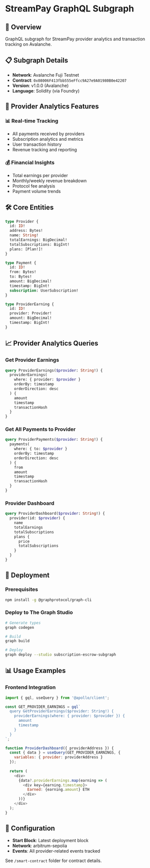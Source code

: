 # StreamPay GraphQL Subgraph

## 🚀 Overview
GraphQL subgraph for StreamPay provider analytics and transaction tracking on Avalanche.

## 📋 Subgraph Details
- **Network**: Avalanche Fuji Testnet
- **Contract**: `0x08006F413fbb555eFfcc9A27e9A01980B0e42207`
- **Version**: v1.0.0 (Avalanche)
- **Language**: Solidity (via Foundry)

## 🔧 Provider Analytics Features
### 📊 Real-time Tracking
- All payments received by providers
- Subscription analytics and metrics  
- User transaction history
- Revenue tracking and reporting

### 💰 Financial Insights
- Total earnings per provider
- Monthly/weekly revenue breakdown
- Protocol fee analysis
- Payment volume trends

## 🛠️ Core Entities
```graphql
type Provider {
  id: ID!
  address: Bytes!
  name: String!
  totalEarnings: BigDecimal!
  totalSubscriptions: BigInt!
  plans: [Plan!]!
}

type Payment {
  id: ID!
  from: Bytes!
  to: Bytes!
  amount: BigDecimal!
  timestamp: BigInt!
  subscription: UserSubscription!
}

type ProviderEarning {
  id: ID!
  provider: Provider!
  amount: BigDecimal!
  timestamp: BigInt!
}
```

## 📈 Provider Analytics Queries

### Get Provider Earnings
```graphql
query ProviderEarnings($provider: String!) {
  providerEarnings(
    where: { provider: $provider }
    orderBy: timestamp
    orderDirection: desc
  ) {
    amount
    timestamp
    transactionHash
  }
}
```

### Get All Payments to Provider
```graphql
query ProviderPayments($provider: String!) {
  payments(
    where: { to: $provider }
    orderBy: timestamp  
    orderDirection: desc
  ) {
    from
    amount
    timestamp
    transactionHash
  }
}
```

### Provider Dashboard
```graphql
query ProviderDashboard($provider: String!) {
  provider(id: $provider) {
    name
    totalEarnings
    totalSubscriptions
    plans {
      price
      totalSubscriptions
    }
  }
}
```

## 🚀 Deployment

### Prerequisites
```bash
npm install -g @graphprotocol/graph-cli
```

### Deploy to The Graph Studio
```bash
# Generate types
graph codegen

# Build
graph build

# Deploy
graph deploy --studio subscription-escrow-subgraph
```

## 📊 Usage Examples

### Frontend Integration
```javascript
import { gql, useQuery } from '@apollo/client';

const GET_PROVIDER_EARNINGS = gql`
  query GetProviderEarnings($provider: String!) {
    providerEarnings(where: { provider: $provider }) {
      amount
      timestamp
    }
  }
`;

function ProviderDashboard({ providerAddress }) {
  const { data } = useQuery(GET_PROVIDER_EARNINGS, {
    variables: { provider: providerAddress }
  });
  
  return (
    <div>
      {data?.providerEarnings.map(earning => (
        <div key={earning.timestamp}>
          Earned: {earning.amount} ETH
        </div>
      ))}
    </div>
  );
}
```

## 🔧 Configuration
- **Start Block**: Latest deployment block
- **Network**: arbitrum-sepolia
- **Events**: All provider-related events tracked

See `/smart-contract` folder for contract details.
